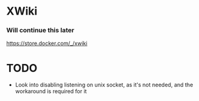 # XWiki

### Will continue this later

https://store.docker.com/_/xwiki


# TODO
* Look into disabling listening on unix socket, as it's not needed, and the workaround is required for it